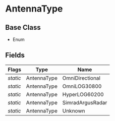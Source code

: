 # AntennaType
## Base Class
- Enum
## Fields
Flags|Type|Name
-|-|-
*static*|AntennaType|OmniDirectional
*static*|AntennaType|OmniLOG30800
*static*|AntennaType|HyperLOG60200
*static*|AntennaType|SimradArgusRadar
*static*|AntennaType|Unknown
